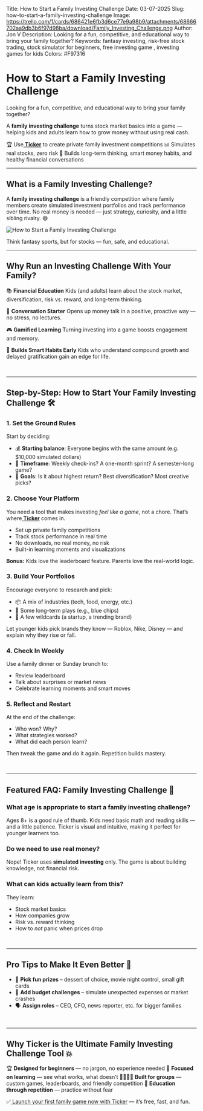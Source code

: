 Title: How to Start a Family Investing Challenge
Date: 03-07-2025
Slug: how-to-start-a-family-investing-challenge
Image: https://trello.com/1/cards/686421e6fb3d6ce77e9a98b9/attachments/68666702aa9db3b6f97d98ba/download/Family_Investing_Challenge.png
Author: Jon V
Description: Looking for a fun, competitive, and educational way to bring your family together?
Keywords: fantasy investing, risk-free stock trading, stock simulator for beginners, free investing game , investing games for kids
Colors: #F97316

# **How to Start a Family Investing Challenge**

Looking for a fun, competitive, and educational way to bring your family together?

A **family investing challenge** turns stock market basics into a game — helping kids and adults learn how to grow money without using real cash.

🏆 Use[ **Ticker**](https://heyticker.com "‌") to create private family investment competitions
📊 Simulates real stocks, zero risk
🎯 Builds long-term thinking, smart money habits, and healthy financial conversations

---

## **What is a Family Investing Challenge?**

A **family investing challenge** is a friendly competition where family members create simulated investment portfolios and track performance over time. No real money is needed — just strategy, curiosity, and a little sibling rivalry. 😄

![How to Start a Family Investing Challenge](https://trello.com/1/cards/686421e6fb3d6ce77e9a98b9/attachments/68666702aa9db3b6f97d98ba/download/Family_Investing_Challenge.png)

Think fantasy sports, but for stocks — fun, safe, and educational.

---

## **Why Run an Investing Challenge With Your Family?**

📚 **Financial Education**
Kids (and adults) learn about the stock market, diversification, risk vs. reward, and long-term thinking.

💬 **Conversation Starter**
Opens up money talk in a positive, proactive way — no stress, no lectures.

🎮 **Gamified Learning**
Turning investing into a game boosts engagement and memory.

🧠 **Builds Smart Habits Early**
Kids who understand compound growth and delayed gratification gain an edge for life.

‌

---

## **Step-by-Step: How to Start Your Family Investing Challenge 🛠️**

### **1. Set the Ground Rules**

Start by deciding:

- 💰 **Starting balance**: Everyone begins with the same amount (e.g. $10,000 simulated dollars)
- 📆 **Timeframe**: Weekly check-ins? A one-month sprint? A semester-long game?
- 🎯 **Goals**: Is it about highest return? Best diversification? Most creative picks?

### **2. Choose Your Platform**

You need a tool that makes investing _feel like a game_, not a chore. That’s where[ **Ticker**](https://heyticker.com "‌") comes in.

- Set up private family competitions
- Track stock performance in real time
- No downloads, no real money, no risk
- Built-in learning moments and visualizations

**Bonus:** Kids love the leaderboard feature. Parents love the real-world logic.

### **3. Build Your Portfolios**

Encourage everyone to research and pick:

- 📦 A mix of industries (tech, food, energy, etc.)
- 🐢 Some long-term plays (e.g., blue chips)
- 🐇 A few wildcards (a startup, a trending brand)

Let younger kids pick brands they know — Roblox, Nike, Disney — and explain why they rise or fall.

### **4. Check In Weekly**

Use a family dinner or Sunday brunch to:

- Review leaderboard
- Talk about surprises or market news
- Celebrate learning moments and smart moves

### **5. Reflect and Restart**

At the end of the challenge:

- Who won? Why?
- What strategies worked?
- What did each person learn?

Then tweak the game and do it again. Repetition builds mastery.

‌

---

## **Featured FAQ: Family Investing Challenge 🧩**

### **What age is appropriate to start a family investing challenge?**

Ages 8+ is a good rule of thumb. Kids need basic math and reading skills — and a little patience. Ticker is visual and intuitive, making it perfect for younger learners too.

### **Do we need to use real money?**

Nope! Ticker uses **simulated investing** only. The game is about building knowledge, not financial risk.

### **What can kids actually learn from this?**

They learn:

- Stock market basics
- How companies grow
- Risk vs. reward thinking
- How to _not_ panic when prices drop

‌

---

## **Pro Tips to Make It Even Better 🎯**

- 🧁 **Pick fun prizes** – dessert of choice, movie night control, small gift cards
- 🧮 **Add budget challenges** – simulate unexpected expenses or market crashes
- 🗣️ **Assign roles** – CEO, CFO, news reporter, etc. for bigger families

‌

---

## **Why Ticker is the Ultimate Family Investing Challenge Tool 💥**

🏆 **Designed for beginners** — no jargon, no experience needed
🎯 **Focused on learning** — see what works, what doesn’t
👨‍👩‍👧‍👦 **Built for groups** — custom games, leaderboards, and friendly competition
🧠 **Education through repetition** — practice without fear

✅[ Launch your first family game now with Ticker](https://heyticker.com "‌") — it’s free, fast, and fun.